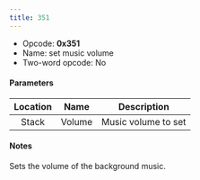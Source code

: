 ```yaml
---
title: 351
---
```


- Opcode: **0x351**
- Name: set music volume
- Two-word opcode: No

#### Parameters

| Location |  Name  |     Description     |
|:--------:|:------:|:-------------------:|
|  Stack   | Volume | Music volume to set |

#### Notes

Sets the volume of the background music.
